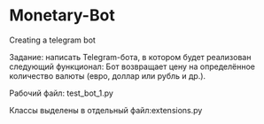 # Monetary-Bot
Creating a telegram bot

Задание: написать Telegram-бота, в котором будет реализован следующий функционал:
Бот возвращает цену на определённое количество валюты (евро, доллар или рубль и др.).

Рабочий файл: test_bot_1.py

Классы выделены в отдельный файл:extensions.py
